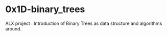 # 0x1D-binary_trees
ALX project : Introduction of Binary Trees as data structure and algorithms around.

